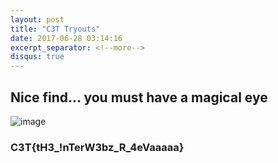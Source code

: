 ```yaml
---
layout: post
title: "C3T Tryouts"
date: 2017-06-28 03:14:16
excerpt_separator: <!--more-->
disqus: true
---
```


## Nice find... you must have a magical eye

![image](https://www.bigchiefstudios.co.uk/media/product/gallery/harry-potter/sixth-scale-figures/alastor-mad-eye-moody-order-of-the-phoenix/alastor-mad-eye-moody-order-of-the-phoenix-gallery-4.jpg)

### C3T{tH3_!nTerW3bz_R_4eVaaaaa}
